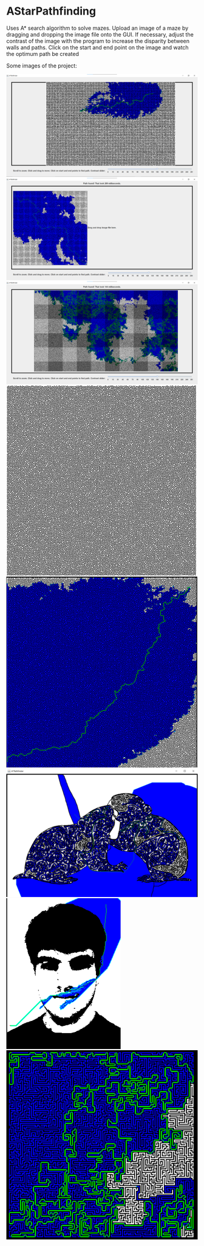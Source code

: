 # AStarPathfinding
Uses A* search algorithm to solve mazes. Upload an image of a maze by dragging and dropping the image file onto the GUI. If necessary, adjust the contrast of the image with the program to increase the disparity between walls and paths. Click on the start and end point on the image and watch the optimum path be created


Some images of the project:

![alt text](https://github.com/Jonathon-A/AStarPathfinding/blob/main/Images/GUI.png)
![alt text](https://github.com/Jonathon-A/AStarPathfinding/blob/main/Images/BiggerMaze.png)
![alt text](https://github.com/Jonathon-A/AStarPathfinding/blob/main/Images/BiggestMaze.png)
![alt text](https://github.com/Jonathon-A/AStarPathfinding/blob/main/Images/BigMaze.png)
![alt text](https://github.com/Jonathon-A/AStarPathfinding/blob/main/Images/BigMazeSolved.png)
![alt text](https://github.com/Jonathon-A/AStarPathfinding/blob/main/Images/RatMazeSolved.png)
![alt text](https://github.com/Jonathon-A/AStarPathfinding/blob/main/Images/JonMaze.png)
![alt text](https://github.com/Jonathon-A/AStarPathfinding/blob/main/Images/HardMaze.png)

